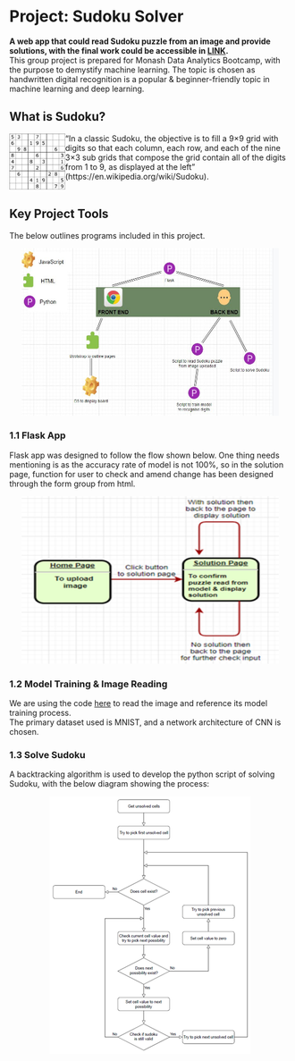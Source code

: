 # Project: Sudoku Solver 
**A web app that could read Sudoku puzzle from an image and provide solutions, with the final work could be accessible in [LINK](https://project4-group5-sudoku-solver.herokuapp.com/).**
<BR>This group project is prepared for Monash Data Analytics Bootcamp, with the purpose to demystify machine learning. The topic is chosen as handwritten digital recognition is a popular & beginner-friendly topic in machine learning and deep learning.
## What is Sudoku?
<img align="left" width="100" height="100" src="https://github.com/JasonDButt/project-4-group-5/blob/main/project-4-group-5/other/sudoku.png">
“In a classic Sudoku, the objective is to fill a 9×9 grid with digits so that each column, each row, and each of the nine 3×3 sub grids that compose the grid contain all of the digits from 1 to 9, as displayed at the left” (https://en.wikipedia.org/wiki/Sudoku).
<br>
<br>

## Key Project Tools
The below outlines programs included in this project. 
<p align="center">
  <img width="460" height="300" src="https://github.com/JasonDButt/project-4-group-5/blob/main/project-4-group-5/other/strcuture.JPG">
</p>

### 1.1	Flask App
Flask app was designed to follow the flow shown below. One thing needs mentioning is as the accuracy rate of model is not 100%, so in the solution page, function for user to check and amend change has been designed through the form group from html.
<p align="center">
  <img width="460" height="300" src="https://github.com/JasonDButt/project-4-group-5/blob/main/project-4-group-5/other/flask.png">
</p>

### 1.2	Model Training & Image Reading
We are using the code [here](https://machinelearningprojects.net/sudoku-solver/) to read the image and reference its model training process.
<br>The primary dataset used is MNIST, and a network architecture of CNN is chosen. 

### 1.3	Solve Sudoku
A backtracking algorithm is used to develop the python script of solving Sudoku, with the below diagram showing the process: 
<p align="center">
  <img src="https://github.com/JasonDButt/project-4-group-5/blob/main/project-4-group-5/other/sudoku solver.png">
</p>
